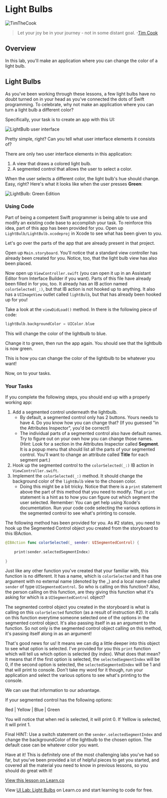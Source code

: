 # Light Bulbs

![TimTheCook](http://i.imgur.com/jSa4ACP.png?1)

> Let your joy be in your journey - not in some distant goal. -[Tim Cook](https://en.wikipedia.org/wiki/Tim_Cook)

## Overview 

In this lab, you'll make an application where you can change the color of a light bulb. 

## Light Bulbs

As you've been working through these lessons, a few light bulbs have no doubt turned on in your head as you've connected the dots of Swift programming. To celebrate, why not make an application where you can turn a light bulb a different color?

Specifically, your task is to create an app with this UI:

![LightBulb user interface](http://i.imgur.com/zydvVvj.png)

Pretty simple, right? Can you tell what user interface elements it consists of?

There are only two user interface elements in this application:

1. A view that draws a colored light bulb.
2. A segmented control that allows the user to select a color.

When the user selects a different color, the light bulb's hue should change. Easy, right? Here's what it looks like when the user presses **Green**:

![LightBulb: Green Edition](http://i.imgur.com/m5aboWl.png)

### Using Code

Part of being a competent Swift programmer is being able to use and modify an existing code base to accomplish your task. To reinforce this idea, part of this app has been provided for you. Open up `LightBulb/LightBulb.xcodeproj` in Xcode to see what has been given to you.

Let's go over the parts of the app that are already present in that project.

Open up `Main.storyboard`. You'll notice that a standard view controller has already been created for you. Notice, too, that the light bulb view has also been placed.

Now open up `ViewController.swift` (you can open it up in an Assistant Editor from Interface Builder if you want). Parts of this file have already been filled in for you, too. It already has an IB action named `colorSelected(_:)`, but that IB action is not hooked up to anything. It also has a `UIImageView` outlet called `lightBulb`, but that has already been hooked up for you!

Take a look at the `viewDidLoad()` method. In there is the following piece of code:

```swift
lightBulb.backgroundColor = UIColor.blue
```

This will change the color of the lightbulb to blue.

Change it to green, then run the app again. You should see that the lightbulb is now green.

This is how you can change the color of the lightbulb to be whatever you want!


Now, on to your tasks.

### Your Tasks

If you complete the following steps, you should end up with a properly working app:

1. Add a segmented control underneath the lightbulb.
	* By default, a segmented control only has 2 buttons. Yours needs to have 4. Do you know how you can change that? (If you guessed "in the Attributes Inspector", you'd be correct!)
	* The individual parts of a segmented control also have default names. Try to figure out on your own how you can change those names. (Hint: Look for a section in the Attributes Inspector called **Segment**. It is a popup menu that should list all the parts of your segmented control. You'll want to change an attribute called **Title** for each segment part.)
2. Hook up the segmented control to the `colorSelected(_:)` IB action in `ViewController.swift`.
3. Implement the `colorSelected(_:)` method. It should change the background color of the `lightBulb` view to the chosen color.
	* Doing this might be a bit tricky. Notice that there is a `print` statement above the part of this method that you need to modify. That `print` statement is a hint as to how you can figure out which segment the user selected. Remember: You can get help using Xcode's documentation. Run your code code selecting the various options in the segmented control to see what's printing to console.

The following method has been provided for you. As #2  states, you need to hook up the Segmented Control object you created from the storyboard to this IBAction.

```swift
@IBAction func colorSelected(_ sender: UISegmentedControl) {
        
    print(sender.selectedSegmentIndex)
        
}
```

Just like any other function you've created that your familiar with, this function is no different. It has a name, which is `colorSelected` and it has one argument with no external name (denoted by the _) and a local name called `sender` of type `UISegmentedControl`. So who is calling on this function? Also, the person calling on this function, are they giving this function what it's asking for which is a `UISegmentedControl` object?

The segmented control object you created in the storyboard is what is calling on this `colorSelected` function (as a result of instruction #2). It calls on this function everytime someone selected one of the options in the segmented control object. It's also passing itself in as an argument to the function. So not only is the segmented control object calling on this method, it's passing itself along in as an argument!

That's good news for us! It means we can dig a little deeper into this object to see what option is selected. I've provided for you this `print` function which will tell us which option is selected (by index). What does that mean? It means that if the first option is selected, the `selectedSegmentIndex` will be 0, if the second option is selected, the `selectedSegmentedIndex` will be 1 and that will print to console. Don't take my word for it though, run your application and select the various options to see what's printing to the console.

We can use that information to our advantage. 

If your segmented control has the following options:

Red | Yellow | Blue | Green

You will notice that when red is selected, it will print 0. If Yelllow is selected, it will print 1. 

Final HINT: Use a switch statement on the `sender.selectedSegmentIndex` and change the backgroundColor of the lightbulb to the chosen option. The default case can be whatever color you want.

Have at it! This is definitely one of the most challenging labs you've had so far, but you've been provided a lot of helpful pieces to get you started, and covered all the material you need to know in previous lessons, so you should do great with it!

<a href='https://learn.co/lessons/UILab01' data-visibility='hidden'>View this lesson on Learn.co</a>

<p class='util--hide'>View <a href='https://learn.co/lessons/swift-UILab01-lab'>UI Lab: Light Bulbs</a> on Learn.co and start learning to code for free.</p>
